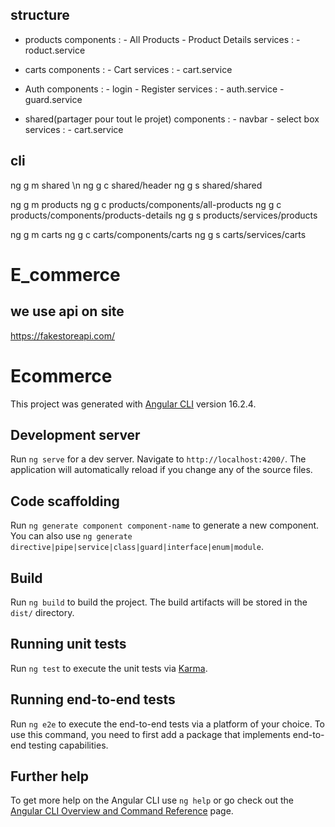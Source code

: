 ## structure
- products
	components :
		- All Products
		- Product Details
        services :
        	- roduct.service
        	
- carts
	components :
		- Cart
	services   :
		- cart.service

       	
- Auth
	components :
		- login
		- Register
	services   :
		- auth.service
		- guard.service
		

- shared(partager pour tout le projet)
	components :
		- navbar
		- select box
	services   :
		- cart.service
## cli
ng g m shared \n
ng g c shared/header
ng g s shared/shared

ng g m products
ng g c products/components/all-products
ng g c products/components/products-details
ng g s products/services/products

ng g m carts
ng g c carts/components/carts
ng g s carts/services/carts

# E_commerce
## we use api on site 
https://fakestoreapi.com/

# Ecommerce

This project was generated with [Angular CLI](https://github.com/angular/angular-cli) version 16.2.4.

## Development server

Run `ng serve` for a dev server. Navigate to `http://localhost:4200/`. The application will automatically reload if you change any of the source files.

## Code scaffolding

Run `ng generate component component-name` to generate a new component. You can also use `ng generate directive|pipe|service|class|guard|interface|enum|module`.

## Build

Run `ng build` to build the project. The build artifacts will be stored in the `dist/` directory.

## Running unit tests

Run `ng test` to execute the unit tests via [Karma](https://karma-runner.github.io).

## Running end-to-end tests

Run `ng e2e` to execute the end-to-end tests via a platform of your choice. To use this command, you need to first add a package that implements end-to-end testing capabilities.

## Further help

To get more help on the Angular CLI use `ng help` or go check out the [Angular CLI Overview and Command Reference](https://angular.io/cli) page.
